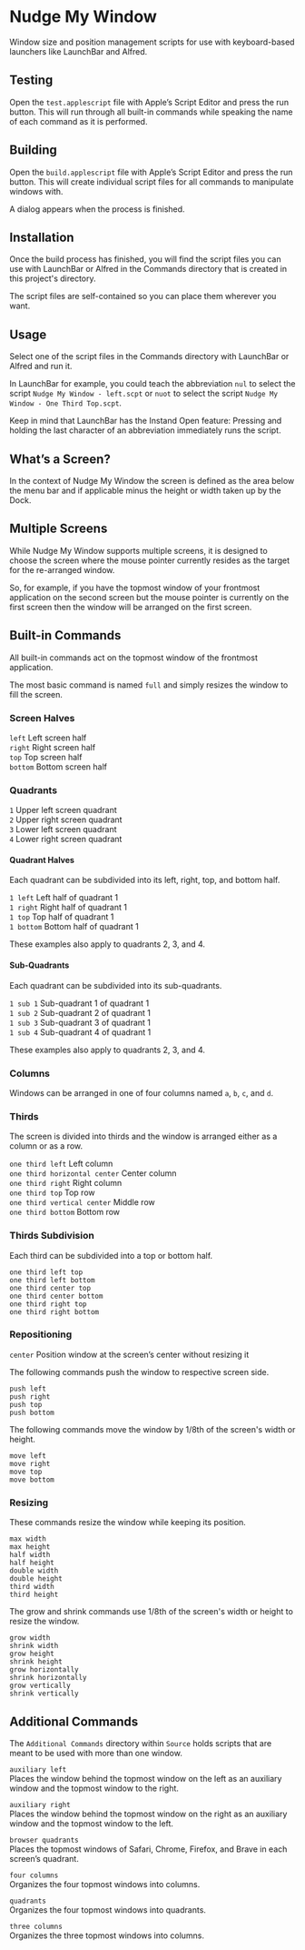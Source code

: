 # Nudge My Window

Window size and position management scripts for use with keyboard-based launchers like LaunchBar and Alfred.

## Testing

Open the `test.applescript` file with Apple’s Script Editor and press the run button. This will run through all built-in commands while speaking the name of each command as it is performed.

## Building

Open the `build.applescript` file with Apple’s Script Editor and press the run button. This will create individual script files for all commands to manipulate windows with.

A dialog appears when the process is finished.

## Installation

Once the build process has finished, you will find the script files you can use with LaunchBar or Alfred in the Commands directory that is created in this project's directory.

The script files are self-contained so you can place them wherever you want.

## Usage

Select one of the script files in the Commands directory with LaunchBar or Alfred and run it.

In LaunchBar for example, you could teach the abbreviation `nul` to select the script `Nudge My Window - left.scpt` or `nuot` to select the script `Nudge My Window - One Third Top.scpt`.

Keep in mind that LaunchBar has the Instand Open feature: Pressing and holding the last character of an abbreviation immediately runs the script.

## What’s a Screen?

In the context of Nudge My Window the screen is defined as the area below the menu bar and if applicable minus the height or width taken up by the Dock.

## Multiple Screens

While Nudge My Window supports multiple screens, it is designed to choose the screen where the mouse pointer currently resides as the target for the re-arranged window.

So, for example, if you have the topmost window of your frontmost application on the second screen but the mouse pointer is currently on the first screen then the window will be arranged on the first screen.

## Built-in Commands

All built-in commands act on the topmost window of the frontmost application.

The most basic command is named `full` and simply resizes the window to fill the screen.

### Screen Halves

`left` Left screen half  
`right` Right screen half  
`top` Top screen half  
`bottom` Bottom screen half

### Quadrants

`1` Upper left screen quadrant  
`2` Upper right screen quadrant  
`3` Lower left screen quadrant  
`4` Lower right screen quadrant

#### Quadrant Halves

Each quadrant can be subdivided into its left, right, top, and bottom half.

`1 left` Left half of quadrant 1  
`1 right` Right half of quadrant 1  
`1 top` Top half of quadrant 1  
`1 bottom` Bottom half of quadrant 1

These examples also apply to quadrants 2, 3, and 4.

#### Sub-Quadrants

Each quadrant can be subdivided into its sub-quadrants.

`1 sub 1` Sub-quadrant 1 of quadrant 1  
`1 sub 2` Sub-quadrant 2 of quadrant 1  
`1 sub 3` Sub-quadrant 3 of quadrant 1  
`1 sub 4` Sub-quadrant 4 of quadrant 1

These examples also apply to quadrants 2, 3, and 4.

### Columns

Windows can be arranged in one of four columns named `a`, `b`, `c`, and `d`.

### Thirds

The screen is divided into thirds and the window is arranged either as a column or as a row.

`one third left` Left column  
`one third horizontal center` Center column  
`one third right` Right column  
`one third top` Top row  
`one third vertical center` Middle row  
`one third bottom` Bottom row

### Thirds Subdivision

Each third can be subdivided into a top or bottom half.

`one third left top`  
`one third left bottom`  
`one third center top`  
`one third center bottom`  
`one third right top`  
`one third right bottom`  

### Repositioning

`center` Position window at the screen’s center without resizing it  

The following commands push the window to respective screen side.

`push left`  
`push right`  
`push top`  
`push bottom`  

The following commands move the window by 1/8th of the screen's width or height.

`move left`  
`move right`  
`move top`  
`move bottom`  

### Resizing

These commands resize the window while keeping its position.

`max width`  
`max height`  
`half width`  
`half height`  
`double width`  
`double height`  
`third width`  
`third height`  

The grow and shrink commands use 1/8th of the screen's width or height to resize the window.

`grow width`  
`shrink width`  
`grow height`  
`shrink height`  
`grow horizontally`  
`shrink horizontally`  
`grow vertically`  
`shrink vertically`  

## Additional Commands

The `Additional Commands` directory within `Source` holds scripts that are meant to be used with more than one window.

`auxiliary left`  
Places the window behind the topmost window on the left as an auxiliary window and the topmost window to the right.

`auxiliary right`  
Places the window behind the topmost window on the right as an auxiliary window and the topmost window to the left.

`browser quadrants`  
Places the topmost windows of Safari, Chrome, Firefox, and Brave in each screen’s quadrant.

`four columns`  
Organizes the four topmost windows into columns.

`quadrants`  
Organizes the four topmost windows into quadrants.

`three columns`  
Organizes the three topmost windows into columns.

